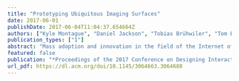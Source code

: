 ```yaml
---
title: "Prototyping Ubiquitous Imaging Surfaces"
date: 2017-06-01
publishDate: 2017-06-04T11:04:37.654664Z
authors: ["Kyle Montague", "Daniel Jackson", "Tobias Brühwiler", "Tom Bartindale", "Gerard Wilkinson", "Patrick Olivier", "Otmar Hilliges", "Thomas Ploetz"]
publication_types: ["1"]
abstract: "Mass adoption and innovation in the field of the Internet of Things has transformed the environments we live in, from stale siloes of technologies into rich interactive playgrounds. Nevertheless, the vast majority of surface area in these spaces are being overlooked and under-utilized in today's research. Surface imaging provides the means to extend and include typically out-of-reach, disconnected objects into these playgrounds. However, existing surface imaging technologies are impractical to embed in everyday environments, restricting researchers from exploring the design and interaction opportunities they can afforded these spaces. In this paper, we propose IRIS, a modular surface imaging prototype capable of providing scalable, low-cost, high-resolution surface imaging. We describe a real-world case study where IRIS is used to identify and track fresh fruit produce being prepared -- a task that is typical infeasible with existing technologies. Through IRIS, we hope to enable the community to exploit these under-explored surface areas and enhance the rich, interactive, connected environments we inhabit."
featured: false
publication: "*Proceedings of the 2017 Conference on Designing Interactive Systems*"
url_pdf: https://dl.acm.org/doi/10.1145/3064663.3064688
---
```



